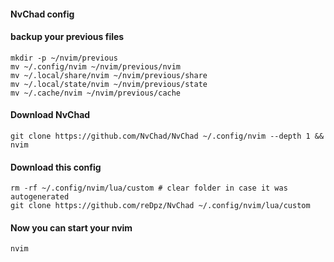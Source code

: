 #### NvChad config

#### backup your previous files
```shell
mkdir -p ~/nvim/previous
mv ~/.config/nvim ~/nvim/previous/nvim
mv ~/.local/share/nvim ~/nvim/previous/share
mv ~/.local/state/nvim ~/nvim/previous/state
mv ~/.cache/nvim ~/nvim/previous/cache
```
#### Download NvChad
```shell
git clone https://github.com/NvChad/NvChad ~/.config/nvim --depth 1 && nvim
```
#### Download this config
```shell
rm -rf ~/.config/nvim/lua/custom # clear folder in case it was autogenerated
git clone https://github.com/reDpz/NvChad ~/.config/nvim/lua/custom
```
#### Now you can start your nvim
```shell
nvim
```

